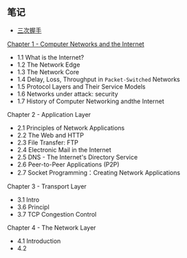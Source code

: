 ## 笔记
* [三次握手](http://www.chenjuntong.me/2016/05/20/threeway%20handshake/)

[Chapter 1 - Computer Networks and the Internet](//Chapter1.md/)
* 1.1 What is the Internet?
* 1.2 The Network Edge
* 1.3 The Network Core
* 1.4 Delay, Loss, Throughput in `Packet-Switched` Networks
* 1.5 Protocol Layers and Their Service Models
* 1.6 Networks under attack: security
* 1.7 History of Computer Networking andthe Internet

Chapter 2 - Application Layer
* 2.1 Principles of Network Applications
* 2.2 The Web and HTTP
* 2.3 File Transfer: FTP
* 2.4 Electronic Mail in the Internet
* 2.5 DNS - The Internet's Directory Service
* 2.6 Peer-to-Peer Applications (P2P)
* 2.7 Socket Programming：Creating Network Applications

Chapter 3 - Transport Layer
* 3.1 Intro
* 3.6 Principl
* 3.7 TCP Congestion Control

Chapter 4 - The Network Layer
* 4.1 Introduction
* 4.2 
